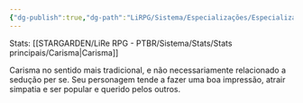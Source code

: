 ```yaml
---
{"dg-publish":true,"dg-path":"LiRPG/Sistema/Especializações/Especializações existentes/Charme.md","permalink":"/li-rpg/sistema/especializacoes/especializacoes-existentes/charme/","created":"2025-01-11T01:32:05.513-03:00","updated":"2025-01-12T02:34:21.610-03:00"}
---
```



Stats: [[STARGARDEN/LiRe RPG - PTBR/Sistema/Stats/Stats principais/Carisma\|Carisma]]

Carisma no sentido mais tradicional, e não necessariamente relacionado a sedução per se. Seu personagem tende a fazer uma boa impressão, atrair simpatia e ser popular e querido pelos outros.